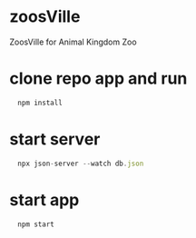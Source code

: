 # zoosVille
ZoosVille for Animal Kingdom Zoo

# clone repo app and run

```javascript
  npm install
```

# start server

```javascript
  npx json-server --watch db.json   
```

# start app

```javascript
  npm start
```
